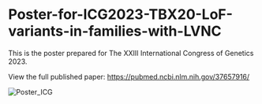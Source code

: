 # Poster-for-ICG2023-TBX20-LoF-variants-in-families-with-LVNC
This is the poster prepared for The XXIII International Congress of Genetics 2023.


View the full published paper: https://pubmed.ncbi.nlm.nih.gov/37657916/


![Poster_ICG](https://github.com/ichauchcc/Poster-for-ICG2023-TBX20-LoF-variants-in-families-with-LVNC/assets/41668278/adfca812-0bcc-49b8-b2b0-97aba9f6c724)
